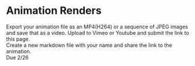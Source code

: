 # Animation Renders
Export your animation file as an MP4(H264) or a sequence of JPEG images and save that as a video. Upload to Vimeo or Youtube and submit the link to this page.
<br>
Create a new markdown file with your name and share the link to the animation.
<br>
Due 2/26
